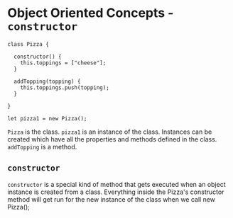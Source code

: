 # Object Oriented Concepts - `constructor`

```
class Pizza {

  constructor() {
    this.toppings = ["cheese"];
  }

  addTopping(topping) {
    this.toppings.push(topping);
  }

}

let pizza1 = new Pizza();
```

`Pizza` is the class. `pizza1` is an instance of the class. Instances can be created which have all the properties and methods defined in the class. `addTopping` is a method. 

## `constructor`

`constructor` is a special kind of method that gets executed when an object instance is created from a class. Everything inside the Pizza's constructor method will get run for the new instance of the class when we call new Pizza();
